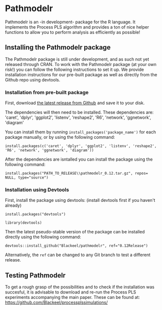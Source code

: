 # Pathmodelr

Pathmodelr is an -in development- package for the R language.
It implements the Process PLS algorithm and provides a ton of nice helper functions to allow you to perform analysis as efficiently as possible!

## Installing the Pathmodelr package
The Pathmodelr package is still under development, and as such not yet released through CRAN.
To work with the Pathmodelr package (at your own risk!) you can follow the following instructions to set it up.
We provide installation instructions for our pre-built package as well as directly from the Github repo using devtools.

### Installation from pre-built package
First, download [the latest release from Github](https://github.com/Blackeel/pathmodelr/releases/tag/v0.12) and save it to your disk.

The dependencies will then need to be installed. These dependencies are: 'caret', 'dplyr', 'ggplot2', 'listenv', 'reshape2', 'R6', 'network', 'ggnetwork', 'diagram'

You can install them by running `install_packages('package_name')` for each package manually, or by using the following command:
```
install.packages(c('caret', 'dplyr', 'ggplot2', 'listenv', 'reshape2', 'R6', 'network', 'ggnetwork', 'diagram'))
```


After the dependencies are isntalled you can install the package using the following command:
```
install.packages("PATH_TO_RELEASE\\pathmodelr_0.12.tar.gz", repos= NULL, type="source")
```


### Installation using Devtools
First, install the package using devtools: (install devtools first if you haven't already)

```
install.packages("devtools")

library(devtools)
```

Then the latest pseudo-stable version of the package can be installed directly using the following command:

```
devtools::install_github("Blackeel/pathmodelr", ref="0.12Release")
```
Alternatively, the `ref` can be changed to any Git branch to test a different release.


## Testing Pathmodelr
To get a rough grasp of the possibilities and to check if the installation was succesful, it is advisable to download and re-run the Process PLS experiments accompanying the main paper. These can be found at: https://github.com/Blackeel/processplssimulations/
